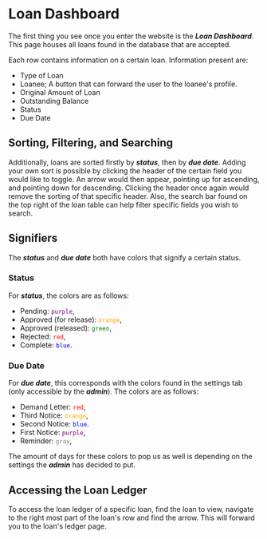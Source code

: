 # Loan Dashboard

The first thing you see once you enter the website is the ___Loan Dashboard___. This page houses all loans found in the database that are accepted.

Each row contains information on a certain loan. Information present are:
- Type of Loan
- Loanee; A button that can forward the user to the loanee's profile.
- Original Amount of Loan
- Outstanding Balance
- Status
- Due Date

## Sorting, Filtering, and Searching

Additionally, loans are sorted firstly by ___status___, then by ___due date___. Adding your own sort is possible by clicking the header of the certain field you would like to toggle. An arrow would then appear, pointing up for ascending, and pointing down for descending. Clicking the header once again would remove the sorting of that specific header. Also, the search bar found on the top right of the loan table can help filter specific fields you wish to search.

## Signifiers

The ___status___ and ___due date___ both have colors that signify a certain status.

### Status

For ___status___, the colors are as follows:

- Pending: <span style="color:purple;">`purple`</span>,
- Approved (for release): <span style="color:orange;">`orange`</span>,
- Approved (released): <span style="color:green;">`green`</span>,
- Rejected: <span style="color:red;">`red`</span>,
- Complete: <span style="color:blue;">`blue`</span>.

### Due Date

For ___due date___, this corresponds with the colors found in the settings tab (only accessible by the ___admin___). The colors are as follows:

- Demand Letter: <span style="color:red;">`red`</span>,
- Third Notice: <span style="color:orange;">`orange`</span>,
- Second Notice: <span style="color:blue;">`blue`</span>.
- First Notice: <span style="color:purple;">`purple`</span>,
- Reminder: <span style="color:gray;">`gray`</span>,

The amount of days for these colors to pop us as well is depending on the settings the ___admin___ has decided to put.

## Accessing the Loan Ledger

To access the loan ledger of a specific loan, find the loan to view, navigate to the right most part of the loan's row and find the arrow. This will forward you to the loan's ledger page.





<seealso>
    <category ref="loans">
        <a href="Creating-a-Loan-Application.md" />
        <a href="Loan-Approval-Rejection.md" />
    </category>
    <category ref="uh">
        <a href="Admin.md" />
        <a href="Authenticating-Logging-In.md" />
        <a href="Deposits.md" />
        <a href="Profiles.md" />
    </category>
    <category ref="ds">
        <a href="Naming.md" />
        <a href="Comments.md" />
        <a href="Code-Style.md" />
        <a href="Git-Commit-Messages.md" />
        <a href="Vue.md"></a>
    </category>
</seealso>
